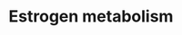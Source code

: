 ---
annotations:
- id: PW:0000010
  parent: classic metabolic pathway
  type: Pathway Ontology
  value: lipid metabolic pathway
- id: PW:0000002
  parent: classic metabolic pathway
  type: Pathway Ontology
  value: classic metabolic pathway
- id: PW:0001152
  parent: classic metabolic pathway
  type: Pathway Ontology
  value: steroid biosynthetic pathway
- id: PW:0000780
  parent: classic metabolic pathway
  type: Pathway Ontology
  value: C18-steroid hormone biosynthetic pathway
authors:
- Conroy lipids
- Egonw
- LinaSchiffer
- DeSl
- WilliamJGriffiths
- Eweitz
citedin: ''
communities:
- ONTOX
description: Estrogen synthesis and metabolism. Data from W. Griffiths.  All metabolic
  reactions in this pathway model have been annotated with a Rhea identifier.
last-edited: 2024-07-27
ndex: null
organisms:
- Homo sapiens
redirect_from:
- /index.php/Pathway:WP5276
- /instance/WP5276
- /instance/WP5276_r134703
revision: r134703
schema-jsonld:
- '@context': https://schema.org/
  '@id': https://wikipathways.github.io/pathways/WP5276.html
  '@type': Dataset
  creator:
    '@type': Organization
    name: WikiPathways
  description: Estrogen synthesis and metabolism. Data from W. Griffiths.  All metabolic
    reactions in this pathway model have been annotated with a Rhea identifier.
  keywords:
  - 16alpha-Hydroxyestrone
  - 16alpha-Hydroxyestrone 16-glucuronide
  - 16alpha-Hydroxyestrone3-glucuronide
  - 2-Hydroxyestradiol
  - 2-Hydroxyestrone
  - 2-Methoxy-17beta-estradiol3-glucuronide
  - 2-Methoxyestradiol
  - 2-Methoxyestrone
  - 2-Methoxyestrone3-glucuronide
  - 4-Hydroxyestradiol
  - 4-Hydroxyestrone
  - 4-Methoxy-17beta-estradiol3-glucuronide
  - 4-Methoxyestradiol
  - 4-Methoxyestrone
  - 4-Methoxyestrone 3-glucuronide
  - AKR1C3
  - Androstenedione
  - COMT
  - CYP19A1
  - CYP1A1
  - CYP1A2
  - CYP1B1
  - CYP2C19
  - CYP2C8
  - CYP2C9
  - CYP3A4
  - CYP3A5
  - CYP3A7
  - Estradiol
  - Estradiolglucuronate
  - Estriol
  - Estrone
  - Estrone sulfate
  - Estrone3-glucuronide
  - HSD17B1
  - HSD17B10
  - HSD17B12
  - HSD17B14
  - HSD17B2
  - HSD17B3
  - HSD17B4
  - HSD17B7
  - HSD17B8
  - STS
  - SULT1E1
  - Testosterone
  - UGT1A10
  - UGT1A8
  - UGT2A2
  - UGT2B7
  license: CC0
  name: Estrogen metabolism
seo: CreativeWork
title: Estrogen metabolism
wpid: WP5276
---